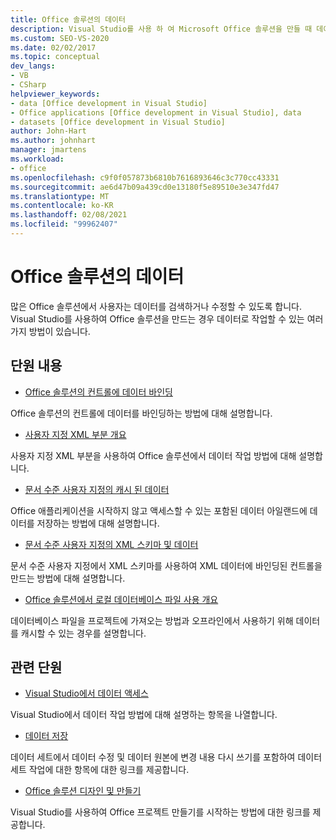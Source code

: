 ```yaml
---
title: Office 솔루션의 데이터
description: Visual Studio를 사용 하 여 Microsoft Office 솔루션을 만들 때 데이터 작업을 수행 하는 다양 한 방법을 알아봅니다.
ms.custom: SEO-VS-2020
ms.date: 02/02/2017
ms.topic: conceptual
dev_langs:
- VB
- CSharp
helpviewer_keywords:
- data [Office development in Visual Studio]
- Office applications [Office development in Visual Studio], data
- datasets [Office development in Visual Studio]
author: John-Hart
ms.author: johnhart
manager: jmartens
ms.workload:
- office
ms.openlocfilehash: c9f0f057873b6810b7616893646c3c770cc43331
ms.sourcegitcommit: ae6d47b09a439cd0e13180f5e89510e3e347fd47
ms.translationtype: MT
ms.contentlocale: ko-KR
ms.lasthandoff: 02/08/2021
ms.locfileid: "99962407"
---
```

# <a name="data-in-office-solutions"></a>Office 솔루션의 데이터
  많은 Office 솔루션에서 사용자는 데이터를 검색하거나 수정할 수 있도록 합니다. Visual Studio를 사용하여 Office 솔루션을 만드는 경우 데이터로 작업할 수 있는 여러 가지 방법이 있습니다.

## <a name="in-this-section"></a>단원 내용
- [Office 솔루션의 컨트롤에 데이터 바인딩](../vsto/binding-data-to-controls-in-office-solutions.md)

 Office 솔루션의 컨트롤에 데이터를 바인딩하는 방법에 대해 설명합니다.

- [사용자 지정 XML 부분 개요](../vsto/custom-xml-parts-overview.md)

 사용자 지정 XML 부분을 사용하여 Office 솔루션에서 데이터 작업 방법에 대해 설명합니다.

- [문서 수준 사용자 지정의 캐시 된 데이터](../vsto/cached-data-in-document-level-customizations.md)

 Office 애플리케이션을 시작하지 않고 액세스할 수 있는 포함된 데이터 아일랜드에 데이터를 저장하는 방법에 대해 설명합니다.

- [문서 수준 사용자 지정의 XML 스키마 및 데이터](../vsto/xml-schemas-and-data-in-document-level-customizations.md)

 문서 수준 사용자 지정에서 XML 스키마를 사용하여 XML 데이터에 바인딩된 컨트롤을 만드는 방법에 대해 설명합니다.

- [Office 솔루션에서 로컬 데이터베이스 파일 사용 개요](../vsto/using-local-database-files-in-office-solutions-overview.md)

 데이터베이스 파일을 프로젝트에 가져오는 방법과 오프라인에서 사용하기 위해 데이터를 캐시할 수 있는 경우를 설명합니다.

## <a name="related-sections"></a>관련 단원
- [Visual Studio에서 데이터 액세스](../data-tools/accessing-data-in-visual-studio.md)

 Visual Studio에서 데이터 작업 방법에 대해 설명하는 항목을 나열합니다.

- [데이터 저장](../data-tools/save-data-back-to-the-database.md)

 데이터 세트에서 데이터 수정 및 데이터 원본에 변경 내용 다시 쓰기를 포함하여 데이터 세트 작업에 대한 항목에 대한 링크를 제공합니다.

- [Office 솔루션 디자인 및 만들기](../vsto/designing-and-creating-office-solutions.md)

 Visual Studio를 사용하여 Office 프로젝트 만들기를 시작하는 방법에 대한 링크를 제공합니다.
